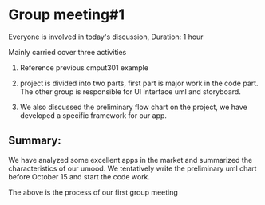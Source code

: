 # Group meeting#1

Everyone is involved in today's discussion, Duration: 1 hour

Mainly carried cover three activities

  1. Reference previous cmput301 example

  2. project is divided into two parts, first part is major work in the code part.
The other group is responsible for UI interface uml and storyboard.

  3. We also discussed the preliminary flow chart on the project, we have developed a specific framework for our app.



## Summary:
We have analyzed some excellent apps in the market and summarized the characteristics of our umood. We tentatively write the preliminary uml chart before October 15 and start the code work.

The above is the process of our first group meeting
